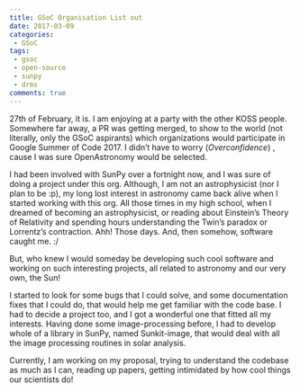 ```yaml
---
title: GSoC Organisation List out
date: 2017-03-09
categories:
 - GSoC
tags:
 - gsoc
 - open-source
 - sunpy
 - drms
comments: true
---
```


27th of February, it is. I am enjoying at a party with the other KOSS people. Somewhere far away, a PR was getting merged, to show to the world (not literally, only the GSoC aspirants) which organizations would participate in Google Summer of Code 2017. I didn’t have to worry (_Overconfidence_) , cause I was sure OpenAstronomy would be selected.
<!-- more -->
I had been involved with SunPy over a fortnight now, and I was sure of doing a project under this org. Although, I am not an astrophysicist (nor I plan to be :p), my long lost interest in astronomy came back alive when I started working with this org. All those times in my high school, when I dreamed of becoming an astrophysicist, or reading about Einstein’s Theory of Relativity and spending hours understanding the Twin’s paradox or Lorrentz’s contraction. Ahh! Those days. And, then somehow, software caught me. :/

But, who knew I would someday be developing such cool software and working on such interesting projects, all related to astronomy and our very own, the Sun!

I started to look for some bugs that I could solve, and some documentation fixes that I could do, that would help me get familiar with the code base. I had to decide a project too, and I got a wonderful one that fitted all my interests. Having done some image-processing before, I had to develop whole of a library in SunPy, named Sunkit-image, that would deal with all the image processing routines in solar analysis.

Currently, I am working on my proposal, trying to understand the codebase as much as I can, reading up papers, getting intimidated by how cool things our scientists do!
